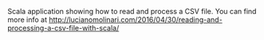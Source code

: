 Scala application showing how to read and process a CSV file. You can find more info at http://lucianomolinari.com/2016/04/30/reading-and-processing-a-csv-file-with-scala/
